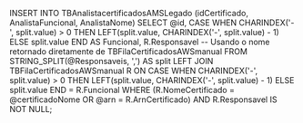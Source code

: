 INSERT INTO TBAnalistacertificadosAMSLegado (idCertificado, AnalistaFuncional, AnalistaNome)
SELECT @id, 
       CASE WHEN CHARINDEX('-', split.value) > 0 THEN LEFT(split.value, CHARINDEX('-', split.value) - 1) ELSE split.value END AS Funcional,
       R.Responsavel -- Usando o nome retornado diretamente de TBFilaCertificadosAWSmanual
FROM STRING_SPLIT(@Responsaveis, ',') AS split
LEFT JOIN TBFilaCertificadosAWSmanual R ON CASE WHEN CHARINDEX('-', split.value) > 0 THEN LEFT(split.value, CHARINDEX('-', split.value) - 1) ELSE split.value END = R.Funcional
WHERE (R.NomeCertificado = @certificadoNome OR @arn = R.ArnCertificado) AND R.Responsavel IS NOT NULL;
